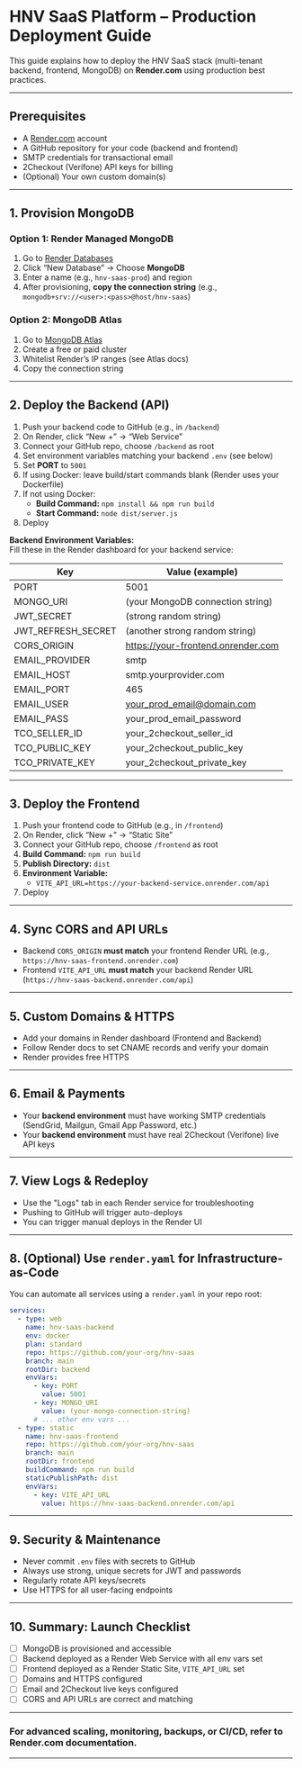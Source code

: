 # HNV SaaS Platform – Production Deployment Guide

This guide explains how to deploy the HNV SaaS stack (multi-tenant backend, frontend, MongoDB) on **Render.com** using production best practices.

---

## Prerequisites

- A [Render.com](https://render.com/) account
- A GitHub repository for your code (backend and frontend)
- SMTP credentials for transactional email
- 2Checkout (Verifone) API keys for billing
- (Optional) Your own custom domain(s)

---

## 1. Provision MongoDB

### Option 1: Render Managed MongoDB
1. Go to [Render Databases](https://dashboard.render.com/new/database)
2. Click “New Database” → Choose **MongoDB**
3. Enter a name (e.g., `hnv-saas-prod`) and region
4. After provisioning, **copy the connection string** (e.g., `mongodb+srv://<user>:<pass>@host/hnv-saas`)

### Option 2: MongoDB Atlas
1. Go to [MongoDB Atlas](https://www.mongodb.com/atlas/database)
2. Create a free or paid cluster
3. Whitelist Render’s IP ranges (see Atlas docs)
4. Copy the connection string

---

## 2. Deploy the Backend (API)

1. Push your backend code to GitHub (e.g., in `/backend`)
2. On Render, click “New +” → “Web Service”
3. Connect your GitHub repo, choose `/backend` as root
4. Set environment variables matching your backend `.env` (see below)
5. Set **PORT** to `5001`
6. If using Docker: leave build/start commands blank (Render uses your Dockerfile)
7. If not using Docker:  
   - **Build Command:** `npm install && npm run build`  
   - **Start Command:** `node dist/server.js`
8. Deploy

**Backend Environment Variables:**  
Fill these in the Render dashboard for your backend service:

| Key                | Value (example)                         |
|--------------------|-----------------------------------------|
| PORT               | 5001                                    |
| MONGO_URI          | (your MongoDB connection string)        |
| JWT_SECRET         | (strong random string)                  |
| JWT_REFRESH_SECRET | (another strong random string)          |
| CORS_ORIGIN        | https://your-frontend.onrender.com      |
| EMAIL_PROVIDER     | smtp                                    |
| EMAIL_HOST         | smtp.yourprovider.com                   |
| EMAIL_PORT         | 465                                     |
| EMAIL_USER         | your_prod_email@domain.com              |
| EMAIL_PASS         | your_prod_email_password                |
| TCO_SELLER_ID      | your_2checkout_seller_id                |
| TCO_PUBLIC_KEY     | your_2checkout_public_key               |
| TCO_PRIVATE_KEY    | your_2checkout_private_key              |

---

## 3. Deploy the Frontend

1. Push your frontend code to GitHub (e.g., in `/frontend`)
2. On Render, click “New +” → “Static Site”
3. Connect your GitHub repo, choose `/frontend` as root
4. **Build Command:** `npm run build`
5. **Publish Directory:** `dist`
6. **Environment Variable:**  
   - `VITE_API_URL=https://your-backend-service.onrender.com/api`
7. Deploy

---

## 4. Sync CORS and API URLs

- Backend `CORS_ORIGIN` **must match** your frontend Render URL (e.g., `https://hnv-saas-frontend.onrender.com`)
- Frontend `VITE_API_URL` **must match** your backend Render URL (`https://hnv-saas-backend.onrender.com/api`)

---

## 5. Custom Domains & HTTPS

- Add your domains in Render dashboard (Frontend and Backend)
- Follow Render docs to set CNAME records and verify your domain
- Render provides free HTTPS

---

## 6. Email & Payments

- Your **backend environment** must have working SMTP credentials (SendGrid, Mailgun, Gmail App Password, etc.)
- Your **backend environment** must have real 2Checkout (Verifone) live API keys

---

## 7. View Logs & Redeploy

- Use the "Logs" tab in each Render service for troubleshooting
- Pushing to GitHub will trigger auto-deploys
- You can trigger manual deploys in the Render UI

---

## 8. (Optional) Use `render.yaml` for Infrastructure-as-Code

You can automate all services using a `render.yaml` in your repo root:

```yaml
services:
  - type: web
    name: hnv-saas-backend
    env: docker
    plan: standard
    repo: https://github.com/your-org/hnv-saas
    branch: main
    rootDir: backend
    envVars:
      - key: PORT
        value: 5001
      - key: MONGO_URI
        value: (your-mongo-connection-string)
      # ... other env vars ...
  - type: static
    name: hnv-saas-frontend
    repo: https://github.com/your-org/hnv-saas
    branch: main
    rootDir: frontend
    buildCommand: npm run build
    staticPublishPath: dist
    envVars:
      - key: VITE_API_URL
        value: https://hnv-saas-backend.onrender.com/api
```

---

## 9. Security & Maintenance

- Never commit `.env` files with secrets to GitHub
- Always use strong, unique secrets for JWT and passwords
- Regularly rotate API keys/secrets
- Use HTTPS for all user-facing endpoints

---

## 10. Summary: Launch Checklist

- [ ] MongoDB is provisioned and accessible
- [ ] Backend deployed as a Render Web Service with all env vars set
- [ ] Frontend deployed as a Render Static Site, `VITE_API_URL` set
- [ ] Domains and HTTPS configured
- [ ] Email and 2Checkout live keys configured
- [ ] CORS and API URLs are correct and matching

---

### For advanced scaling, monitoring, backups, or CI/CD, refer to Render.com documentation.

---